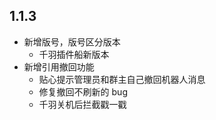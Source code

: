 ## 1.1.3

- 新增版号，版号区分版本
  - 千羽插件船新版本
- 新增引用撤回功能
  - 贴心提示管理员和群主自己撤回机器人消息
  - 修复撤回不刷新的 bug
  - 千羽关机后拦截戳一戳
